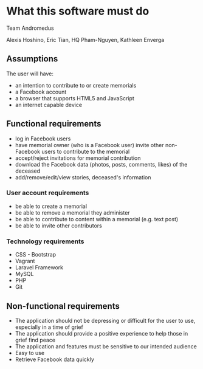 # What this software must do

Team Andromedus

Alexis Hoshino, Eric Tian, HQ Pham-Nguyen, Kathleen Enverga

## Assumptions

The user will have:
+ an intention to contribute to or create memorials
+ a Facebook account
+ a browser that supports HTML5 and JavaScript
+ an internet capable device

## Functional requirements

+ log in Facebook users
+ have memorial owner (who is a Facebook user) invite other non-Facebook users to contribute to the memorial
+ accept/reject invitations for memorial contribution
+ download the Facebook data (photos, posts, comments, likes) of the deceased
+ add/remove/edit/view stories, deceased's information

### User account requirements
+ be able to create a memorial
+ be able to remove a memorial they administer
+ be able to contribute to content within a memorial (e.g. text post)
+ be able to invite other contributors

### Technology requirements
+ CSS - Bootstrap
+ Vagrant
+ Laravel Framework
+ MySQL
+ PHP
+ Git

## Non-functional requirements
+ The application should not be depressing or difficult for the user to use, especially in a time of grief
+ The application should provide a positive experience to help those in grief find peace
+ The application and features must be sensitive to our intended audience
+ Easy to use
+ Retrieve Facebook data quickly
